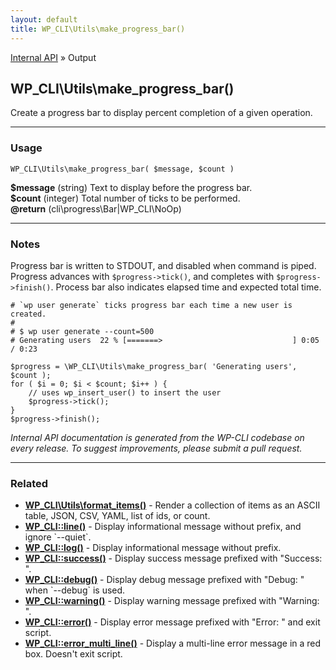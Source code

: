 ```yaml
---
layout: default
title: WP_CLI\Utils\make_progress_bar()
---
```


<a href="/docs/internal-api/">Internal API</a> &raquo; Output

## WP_CLI\Utils\make_progress_bar()

Create a progress bar to display percent completion of a given operation.

***

### Usage

    WP_CLI\Utils\make_progress_bar( $message, $count )

<div>
<strong>$message</strong> (string) Text to display before the progress bar.<br />
<strong>$count</strong> (integer) Total number of ticks to be performed.<br />
<strong>@return</strong> (cli\progress\Bar|WP_CLI\NoOp) <br /></p>
</div>


***

### Notes

Progress bar is written to STDOUT, and disabled when command is piped. Progress
advances with `$progress->tick()`, and completes with `$progress->finish()`.
Process bar also indicates elapsed time and expected total time.


    # `wp user generate` ticks progress bar each time a new user is created.
    #
    # $ wp user generate --count=500
    # Generating users  22 % [=======>                             ] 0:05 / 0:23
    
    $progress = \WP_CLI\Utils\make_progress_bar( 'Generating users', $count );
    for ( $i = 0; $i < $count; $i++ ) {
        // uses wp_insert_user() to insert the user
        $progress->tick();
    }
    $progress->finish();
    


*Internal API documentation is generated from the WP-CLI codebase on every release. To suggest improvements, please submit a pull request.*


***

### Related

<ul>



<li><strong><a href="/docs/internal-api/wp-cli-utils-format-items/">WP_CLI\Utils\format_items()</a></strong> - Render a collection of items as an ASCII table, JSON, CSV, YAML, list of ids, or count.</li>


<li><strong><a href="/docs/internal-api/wp-cli-line/">WP_CLI::line()</a></strong> - Display informational message without prefix, and ignore `--quiet`.</li>


<li><strong><a href="/docs/internal-api/wp-cli-log/">WP_CLI::log()</a></strong> - Display informational message without prefix.</li>


<li><strong><a href="/docs/internal-api/wp-cli-success/">WP_CLI::success()</a></strong> - Display success message prefixed with &quot;Success: &quot;.</li>


<li><strong><a href="/docs/internal-api/wp-cli-debug/">WP_CLI::debug()</a></strong> - Display debug message prefixed with &quot;Debug: &quot; when `--debug` is used.</li>


<li><strong><a href="/docs/internal-api/wp-cli-warning/">WP_CLI::warning()</a></strong> - Display warning message prefixed with &quot;Warning: &quot;.</li>


<li><strong><a href="/docs/internal-api/wp-cli-error/">WP_CLI::error()</a></strong> - Display error message prefixed with &quot;Error: &quot; and exit script.</li>


<li><strong><a href="/docs/internal-api/wp-cli-error-multi-line/">WP_CLI::error_multi_line()</a></strong> - Display a multi-line error message in a red box. Doesn't exit script.</li>



</ul>


